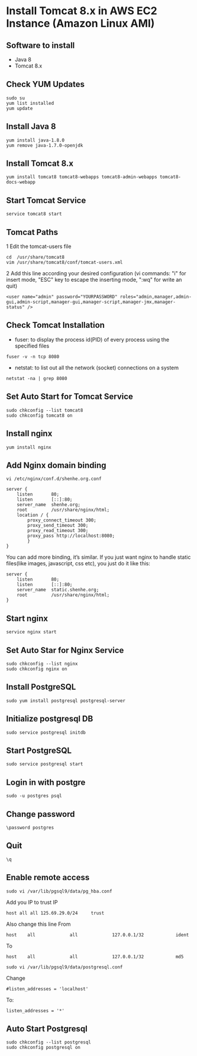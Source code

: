 # Install Tomcat 8.x in AWS EC2 Instance (Amazon Linux AMI)

## Software to install
* Java 8
* Tomcat 8.x

## Check YUM Updates
```
sudo su
yum list installed
yum update
```

## Install Java 8
```
yum install java-1.8.0
yum remove java-1.7.0-openjdk
```

## Install Tomcat 8.x
```
yum install tomcat8 tomcat8-webapps tomcat8-admin-webapps tomcat8-docs-webapp
```

## Start Tomcat Service
```
service tomcat8 start
```

## Tomcat Paths
1 Edit the tomcat-users file
```
cd  /usr/share/tomcat8
vim /usr/share/tomcat8/conf/tomcat-users.xml
```
2 Add this line according your desired configuration (vi commands: "i" for insert mode, "ESC" key to escape the inserting mode, ":wq" for write an quit)
```
<user name="admin" password="YOURPASSWORD" roles="admin,manager,admin-gui,admin-script,manager-gui,manager-script,manager-jmx,manager-status" />
```

## Check Tomcat Installation
* fuser: to display the process id(PID) of every process using the specified files
```
fuser -v -n tcp 8080
```
* netstat: to list out all the network (socket) connections on a system
```
netstat -na | grep 8080
```

## Set Auto Start for Tomcat Service
```
sudo chkconfig --list tomcat8
sudo chkconfig tomcat8 on
```

## Install nginx
```
yum install nginx
```

## Add Nginx domain binding
```
vi /etc/nginx/conf.d/shenhe.org.conf
```

```
server {
    listen       80;
    listen       [::]:80;
    server_name  shenhe.org;
    root         /usr/share/nginx/html;
	location / {
    	proxy_connect_timeout 300;
        proxy_send_timeout 300;
        proxy_read_timeout 300;
        proxy_pass http://localhost:8080;
        }
}
```
You can add more binding, it’s similar.
If you just want nginx to handle static files(like images, javascript, css etc), you just do it like this:
```
server {
    listen       80;
    listen       [::]:80;
    server_name  static.shenhe.org;
    root         /usr/share/nginx/html;
}
```
## Start nginx
```
service nginx start
```
## Set Auto Star for Nginx Service
```
sudo chkconfig --list nginx
sudo chkconfig nginx on
```

## Install PostgreSQL
```
sudo yum install postgresql postgresql-server
```

## Initialize postgresql DB
```
sudo service postgresql initdb
```

## Start PostgreSQL
```
sudo service postgresql start
```

## Login in with postgre
```
sudo -u postgres psql
```

## Change password
```
\password postgres
```

## Quit
```
\q
```
## Enable remote access
```
sudo vi /var/lib/pgsql9/data/pg_hba.conf
```
Add you IP to trust IP
```
host all all 125.69.29.0/24     trust
```
Also change this line
From
```
host    all             all             127.0.0.1/32            ident
```
To
```
host    all             all             127.0.0.1/32            md5
```

```
sudo vi /var/lib/pgsql9/data/postgresql.conf
```
Change 
```
#listen_addresses = 'localhost'
```
To:
```
listen_addresses = '*'
```
## Auto Start Postgresql
```
sudo chkconfig --list postgresql
sudo chkconfig postgresql on
```